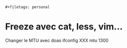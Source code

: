 ```{=org}
#+filetags: personal
```
# Freeze avec cat, less, vim...

Changer le MTU avec doas ifconfig XXX mtu 1300
